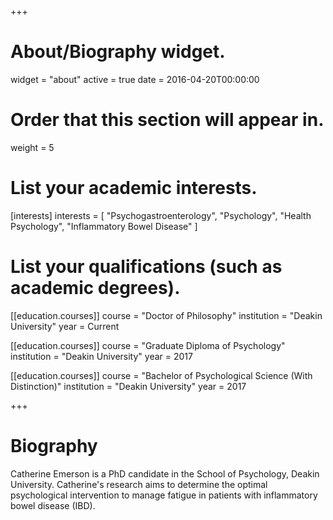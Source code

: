 +++
# About/Biography widget.
widget = "about"
active = true
date = 2016-04-20T00:00:00

# Order that this section will appear in.
weight = 5

# List your academic interests.
[interests]
  interests = [
    "Psychogastroenterology",
    "Psychology",
    "Health Psychology",
    "Inflammatory Bowel Disease"
  ]

# List your qualifications (such as academic degrees).
[[education.courses]]
  course = "Doctor of Philosophy"
  institution = "Deakin University"
  year = Current

[[education.courses]]
  course = "Graduate Diploma of Psychology"
  institution = "Deakin University"
  year = 2017

[[education.courses]]
  course = "Bachelor of Psychological Science (With Distinction)"
  institution = "Deakin University"
  year = 2017
 
+++

# Biography

Catherine Emerson is a PhD candidate in the School of Psychology, Deakin University.
Catherine's research aims to determine the optimal psychological intervention to manage fatigue in patients with inflammatory bowel disease (IBD). 

